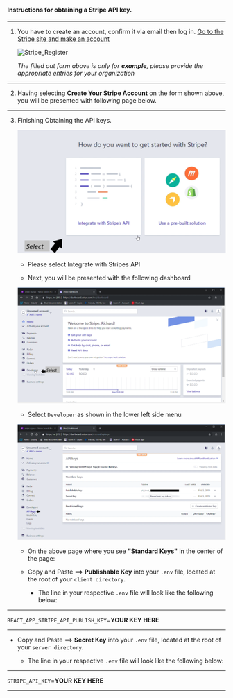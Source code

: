 #### Instructions for obtaining a Stripe API key.
---
1. You have to create an account, confirm it via email then log in. [Go to the Stripe site and make an account](https://dashboard.stripe.com/register)


    ![Stripe_Register](Stripe_Register.PNG)

     *The filled out form above is only for **example**, please provide the appropriate entries for your organization*

---

2. Having selecting **Create Your Stripe Account** on the form shown above, you will be presented with following page below.

---

3. Finishing Obtaining the API keys.

    ![Choose_Stripe_API](Choose_Stripe_API.PNG)

    *   Please select Integrate with Stripes API

    *   Next, you will be presented with the following dashboard

    ![click_stripe_dev_keys](click_stripe_dev_keys.png)

    * Select `Developer` as shown in the lower left side menu

    ![reveal_dev_api_keys](Reveal_dev_api_keys.png)

    * On the above page where you see **"Standard Keys"** in the center of the page:

    * Copy and Paste ==> **Publishable Key** into your `.env` file, located at the root of your `client directory`.

      * The line in your respective `.env` file will look like the following below:
---

`REACT_APP_STRIPE_API_PUBLISH_KEY`=**YOUR KEY HERE**

---

  * Copy and Paste ==> **Secret Key** into your `.env` file, located at the root of your `server directory`.

      * The line in your respective `.env` file will look like the following below:
---

`STRIPE_API_KEY`=**YOUR KEY HERE**

---


